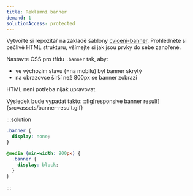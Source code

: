 ```yaml
---
title: Reklamní banner
demand: 1
solutionAccess: protected
---
```


Vytvořte si repozitář na základě šablony [cviceni-banner](https://github.com/Czechitas-podklady-WEB/cviceni-banner).
Prohlédněte si pečlivě HTML strukturu, všímejte si jak jsou prvky do sebe zanořené.

Nastavte CSS pro třídu `.banner` tak, aby:

- ve výchozím stavu (=na mobilu) byl banner skrytý
- na obrazovce širší než 800px se banner zobrazí

HTML není potřeba nijak upravovat.

Výsledek bude vypadat takto:
::fig[responsive banner result]{src=assets/banner-result.gif}

:::solution

```css
.banner {
  display: none;
}

@media (min-width: 800px) {
  .banner {
    display: block;
  }
}
```

:::
